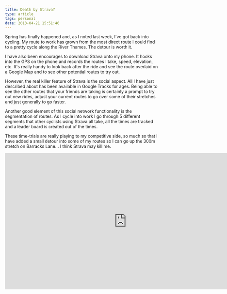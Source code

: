```yaml
---
title: Death by Strava?
type: article
tags: personal
date: 2013-04-21 15:51:46
---
```

<p> Spring has finally happened and, as I noted last week, I&#39;ve got back into cycling. My route to work has grown from the most direct route I could find to a pretty cycle along the River Thames. The detour is worth it.</p><p> I have also been encourages to download Strava onto my phone. It hooks into the GPS on the phone and records the routes I take, speed, elevation, etc. It&#39;s really handy to look back after the ride and see the route overlaid on a Google Map and to see other potential routes to try out.</p><p> However, the real killer feature of Strava is the social aspect. All I have just described about has been available in Google Tracks for ages. Being able to see the other routes that your friends are taking is certainly a prompt to try out new rides, adjust your current routes to go over some of their stretches and just generally to go faster.</p><p> Another good element of this social network functionality is the segmentation of routes. As I cycle into work I go through 5 different segments that other cyclists using Strava all take, all the times are tracked and a leader board is created out of the times.</p><p> These time-trials are really playing to my competitive side, so much so that I have added a small detour into some of my routes so I can go up the 300m stretch on Barracks Lane&hellip; I think Strava may kill me.</p><p><iframe allowfullscreen="" frameborder="0" height="450" mozallowfullscreen="" src="http://player.vimeo.com/video/28673780?title=0&byline=0&portrait=0&color=ffffff" webkitallowfullscreen="" width="800"></iframe></p>
